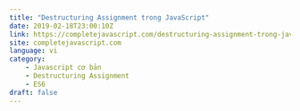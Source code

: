 ```yaml
---
title: "Destructuring Assignment trong JavaScript"
date: 2019-02-18T23:00:10Z
link: https://completejavascript.com/destructuring-assignment-trong-javascript/
site: completejavascript.com
language: vi
category:
	- Javascript cơ bản
	- Destructuring Assignment
	- ES6
draft: false
---
```

